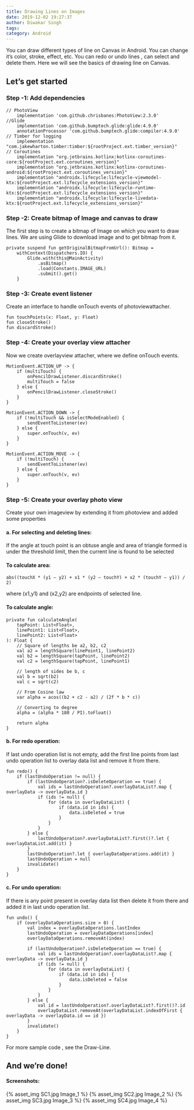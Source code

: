 ```yaml
---
title: Drawing Lines on Images
date: 2019-12-02 19:27:37
author: Diwakar Singh
tags:
category: Android
---
```


You can draw different types of line on Canvas in Android. You can change it’s color, stroke, effect, etc. You can redo or undo lines , can select and delete them. Here we will see the basics of drawing line on Canvas.

## Let’s get started

### Step -1: Add dependencies

```
// PhotoView
    implementation 'com.github.chrisbanes:PhotoView:2.3.0'
//Glide
    implementation 'com.github.bumptech.glide:glide:4.9.0'
    annotationProcessor 'com.github.bumptech.glide:compiler:4.9.0'
// Timber for logging
    implementation "com.jakewharton.timber:timber:${rootProject.ext.timber_version}"
// Coroutines
    implementation "org.jetbrains.kotlinx:kotlinx-coroutines-core:${rootProject.ext.coroutines_version}"
    implementation "org.jetbrains.kotlinx:kotlinx-coroutines-android:${rootProject.ext.coroutines_version}"
    implementation "androidx.lifecycle:lifecycle-viewmodel-ktx:${rootProject.ext.lifecycle_extensions_version}"
    implementation "androidx.lifecycle:lifecycle-runtime-ktx:${rootProject.ext.lifecycle_extensions_version}"
    implementation "androidx.lifecycle:lifecycle-livedata-ktx:${rootProject.ext.lifecycle_extensions_version}"
```

### Step -2: Create bitmap of Image and canvas to draw

The first step is to create a bitmap of Image on which you want to draw lines. We are using Glide to download image and to get bitmap from it.

```
private suspend fun getOriginalBitmapFromUrl(): Bitmap =
    withContext(Dispatchers.IO) {
        Glide.with(this@MainActivity)
            .asBitmap()
            .load(Constants.IMAGE_URL)
            .submit().get()
    }
```

### Step -3: Create event listener

Create an interface to handle onTouch events of photoviewattacher.

```
fun touchPoints(x: Float, y: Float)
fun closeStroke()
fun discardStroke()
```

### Step -4: Create your overlay view attacher

Now we create overlayview attacher, where we define onTouch events.

```
MotionEvent.ACTION_UP -> {
    if (multiTouch) {
        onPencilDrawListener.discardStroke()
        multiTouch = false
    } else {
        onPencilDrawListener.closeStroke()
    }
}

MotionEvent.ACTION_DOWN -> {
    if (!multiTouch && isSelectModeEnabled) {
        sendEventToListener(ev)
    } else {
        super.onTouch(v, ev)
    }
}

MotionEvent.ACTION_MOVE -> {
    if (!multiTouch) {
        sendEventToListener(ev)
    } else {
        super.onTouch(v, ev)
    }
}
```
### Step -5: Create your overlay photo view

Create your own imageview by extending it from photoview and added some properties

#### a. For selecting and deleting lines:

If the angle at touch point is an obtuse angle and area of triangle formed is under the threshold limit, then the current line is found to be selected

#### To calculate area:

```
abs((touchX * (y1 — y2) + x1 * (y2 — touchY) + x2 * (touchY — y1)) / 2)
```

where (x1,y1) and (x2,y2) are endpoints of selected line.

#### To calculate angle:

```
private fun calculateAngle(
    tapPoint: List<Float>,
    linePoint1: List<Float>,
    linePoint2: List<Float>
): Float {
    // Square of lengths be a2, b2, c2
    val a2 = lengthSquare(linePoint1, linePoint2)
    val b2 = lengthSquare(tapPoint, linePoint2)
    val c2 = lengthSquare(tapPoint, linePoint1)

    // length of sides be b, c
    val b = sqrt(b2)
    val c = sqrt(c2)

    // From Cosine law
    var alpha = acos((b2 + c2 - a2) / (2f * b * c))

    // Converting to degree
    alpha = (alpha * 180 / PI).toFloat()

    return alpha
}
```

#### b. For redo operation:

If last undo operation list is not empty, add the first line points from last undo operation list to overlay data list and remove it from there.

```
fun redo() {
    if (lastUndoOperation != null) {
        if (lastUndoOperation?.isDeleteOperation == true) {
            val ids = lastUndoOperation?.overlayDataList?.map { overlayData -> overlayData.id }
            if (ids != null) {
                for (data in overlayDataList) {
                    if (data.id in ids) {
                        data.isDeleted = true
                    }
                }
            }
        } else {
            lastUndoOperation?.overlayDataList?.first()?.let { overlayDataList.add(it) }
        }
        lastUndoOperation?.let { overlayDataOperations.add(it) }
        lastUndoOperation = null
        invalidate()
    }
}
```

#### c. For undo operation:

If there is any point present in overlay data list then delete it from there and added it in last undo operation list.

```
fun undo() {
    if (overlayDataOperations.size > 0) {
        val index = overlayDataOperations.lastIndex
        lastUndoOperation = overlayDataOperations[index]
        overlayDataOperations.removeAt(index)

        if (lastUndoOperation?.isDeleteOperation == true) {
            val ids = lastUndoOperation?.overlayDataList?.map { overlayData -> overlayData.id }
            if (ids != null) {
                for (data in overlayDataList) {
                    if (data.id in ids) {
                        data.isDeleted = false
                    }
                }
            }
        } else {
            val id = lastUndoOperation?.overlayDataList?.first()?.id
            overlayDataList.removeAt(overlayDataList.indexOfFirst { overlayData -> overlayData.id == id })
        }
        invalidate()
    }
}
```

For more sample code , see the Draw-Line.

## And we’re done!

#### Screenshots:

{% asset_img SC1.jpg Image_1 %}
{% asset_img SC2.jpg Image_2 %}
{% asset_img SC3.jpg Image_3 %}
{% asset_img SC4.jpg Image_4 %}